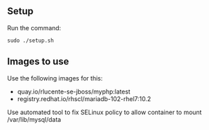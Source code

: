 ## Setup
Run the command:

    sudo ./setup.sh

## Images to use
Use the following images for this:
* quay.io/rlucente-se-jboss/myphp:latest
* registry.redhat.io/rhscl/mariadb-102-rhel7:10.2

Use automated tool to fix SELinux policy to allow container to mount /var/lib/mysql/data

